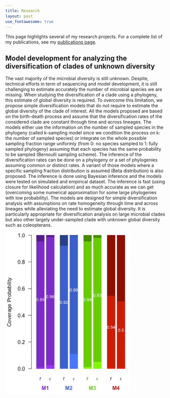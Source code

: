 ```yaml
---
title: Research
layout: post
use_fontawesome: true
---
```


This page highlights several of my research projects. For a complete list of my publications, see my [publications page](./publications.html).

## Model development for analyzing the diversification of clades of unknown diversity
The vast majority of the microbial diversity is still unknown. Despite, technical efforts in term of sequencing and model development, it is still challenging to estimate accurately the number of microbial species we are missing. When studying the diversification of a clade using a phylogeny, this estimate of global diversity is required. To overcome this limitation, we propose simple diversification models that do not require to estimate the global diversity of the clade of interest. All the models proposed are based on the birth-death process and assume that the diversification rates of the considered clade are constant through time and across lineages. The models either use the information on the number of sampled species in the phylogeny (called k-sampling model since we condition the process on k: the number of sampled species) or integrate on the whole possible sampling fraction range uniformly (from 0: no species sampled to 1: fully sampled phylogeny) assuming that each species has the same probability to be sampled (Bernoulli sampling scheme). The inference of the diversification rates can be done on a phylogeny or a set of phylogenies assuming common or distinct rates. A variant of those models where a specific sampling fraction distribution is assumed (Beta distribution) is also proposed. The inference is done using Bayesian inference and the models were tested on simulated and empirical dataset. The inference is fast (using closure for likelihood calculation) and as much accurate as we can get (overcoming some numerical approximation for some large phylogenies with low probability). The models are designed for simple diversification analysis with assumptions on rate homogeneity through time and across lineages while alleviating the need to estimate global diversity. It is particularly appropriate for diversification analysis on large microbial clades but also other largely under-sampled clade with unknown global diversity such as coleopterans.

![Coverage probability of /r and /varespilon](/images/Project1_MaxLL2.png)
